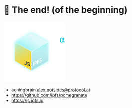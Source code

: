 # 🌅 The end! (of the beginning)

<img src="slides/js-ipfs.svg" alt="js-ipfs logo" width="200" />

* achingbrain <alex.potsides@protocol.ai>
* https://github.com/ipfs/pomegranate
* https://js.ipfs.io

